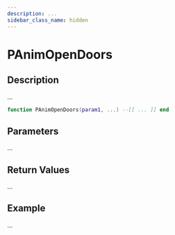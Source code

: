 ```yaml
---
description: ...
sidebar_class_name: hidden
---
```


# PAnimOpenDoors

## Description

...

```lua
function PAnimOpenDoors(param1, ...) --[[ ... ]] end
```

## Parameters

...

## Return Values

...

## Example

...

